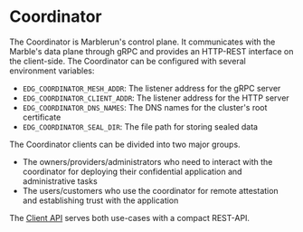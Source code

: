 # Coordinator

The Coordinator is Marblerun's control plane.
It communicates with the Marble's data plane through gRPC and provides an HTTP-REST interface on the client-side.
The Coordinator can be configured with several environment variables:

* `EDG_COORDINATOR_MESH_ADDR`: The listener address for the gRPC server
* `EDG_COORDINATOR_CLIENT_ADDR`: The listener address for the HTTP server
* `EDG_COORDINATOR_DNS_NAMES`: The DNS names for the cluster's root certificate
* `EDG_COORDINATOR_SEAL_DIR`: The file path for storing sealed data

The Coordinator clients can be divided into two major groups.

* The owners/providers/administrators who need to interact with the coordinator for deploying their confidential application and administrative tasks
* The users/customers who use the coordinator for remote attestation and establishing trust with the application

The [Client API](reference/coordinator) serves both use-cases with a compact REST-API.
